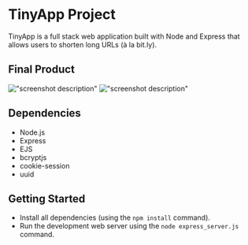 # TinyApp Project

TinyApp is a full stack web application built with Node and Express that allows users to shorten long URLs (à la bit.ly).

## Final Product

!["screenshot description"](#)
!["screenshot description"](#)

## Dependencies

- Node.js
- Express
- EJS
- bcryptjs
- cookie-session
- uuid

## Getting Started

- Install all dependencies (using the `npm install` command).
- Run the development web server using the `node express_server.js` command.